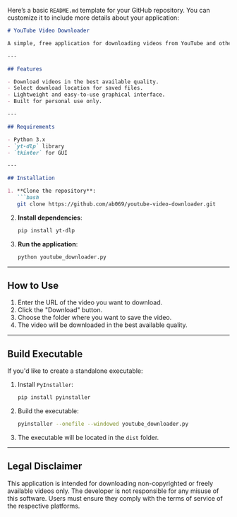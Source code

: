 Here’s a basic `README.md` template for your GitHub repository. You can customize it to include more details about your application:

```markdown
# YouTube Video Downloader

A simple, free application for downloading videos from YouTube and other platforms for personal use. Built with Python and `yt-dlp`, it provides a user-friendly graphical interface for hassle-free downloads.

---

## Features

- Download videos in the best available quality.
- Select download location for saved files.
- Lightweight and easy-to-use graphical interface.
- Built for personal use only.

---

## Requirements

- Python 3.x
- `yt-dlp` library
- `tkinter` for GUI

---

## Installation

1. **Clone the repository**:
   ```bash
   git clone https://github.com/ab069/youtube-video-downloader.git
   ```
2. **Install dependencies**:
   ```bash
   pip install yt-dlp
   ```
3. **Run the application**:
   ```bash
   python youtube_downloader.py
   ```

---

## How to Use

1. Enter the URL of the video you want to download.
2. Click the "Download" button.
3. Choose the folder where you want to save the video.
4. The video will be downloaded in the best available quality.

---

## Build Executable 

If you'd like to create a standalone executable:
1. Install `PyInstaller`:
   ```bash
   pip install pyinstaller
   ```
2. Build the executable:
   ```bash
   pyinstaller --onefile --windowed youtube_downloader.py
   ```
3. The executable will be located in the `dist` folder.

---

## Legal Disclaimer

This application is intended for downloading non-copyrighted or freely available videos only. The developer is not responsible for any misuse of this software. Users must ensure they comply with the terms of service of the respective platforms.

